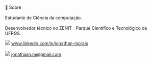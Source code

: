 <br>📝 Sobre<br><br>
Estudante de Ciência da computação.<br><br>
Desenvolvedor técnico no ZENIT - Parque Científico e Tecnológico da UFRGS.

<img src="https://img.shields.io/badge/LinkedIn-0077B5?style=for-the-badge&logo=linkedin&logoColor=white" /> www.linkedin.com/in/jonathan-morais<br><br>
<img src="https://img.shields.io/badge/Gmail-D14836?style=for-the-badge&logo=gmail&logoColor=white" /> jonathaan.m@gmail.com
